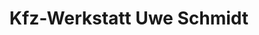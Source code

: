 ---
title: "Kfz-Werkstatt Uwe Schmidt"
url: /erfurt/kfz-werkstatt-uwe-schmidt/
shop: Autowerkstatt
---